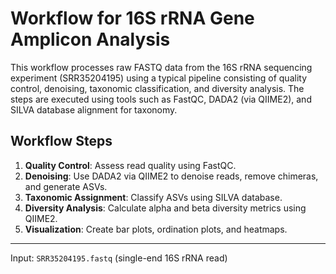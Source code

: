 
# Workflow for 16S rRNA Gene Amplicon Analysis

This workflow processes raw FASTQ data from the 16S rRNA sequencing experiment (SRR35204195) using a typical pipeline consisting of quality control, denoising, taxonomic classification, and diversity analysis. The steps are executed using tools such as FastQC, DADA2 (via QIIME2), and SILVA database alignment for taxonomy.

## Workflow Steps

1. **Quality Control**: Assess read quality using FastQC.
2. **Denoising**: Use DADA2 via QIIME2 to denoise reads, remove chimeras, and generate ASVs.
3. **Taxonomic Assignment**: Classify ASVs using SILVA database.
4. **Diversity Analysis**: Calculate alpha and beta diversity metrics using QIIME2.
5. **Visualization**: Create bar plots, ordination plots, and heatmaps.

---
Input: `SRR35204195.fastq` (single-end 16S rRNA read)
